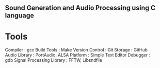 ## Sound Generation and Audio Processing using C language 

# Tools

Compiler			: gcc
Build Tools 			: Make 
Version Control 		: Git
Storage 			: GitHub
Audio Library			: PortAudio, ALSA
Platform 			: Simple Text Editor 
Debugger			: gdb
Signal Processing Library	: FFTW, Libsndfile



